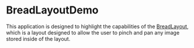 # BreadLayoutDemo
This application is designed to highlight the capabilities of the [BreadLayout](https://github.com/KBurst/BreadLayout), which is a layout designed to 
allow the user to pinch and pan any image stored inside of the layout.
